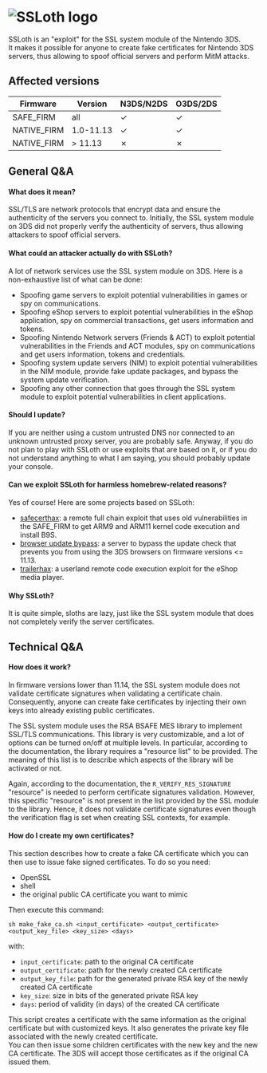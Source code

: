 # ![SSLoth logo](https://safecerthax.rocks/assets/images/ssloth/cover.png)

SSLoth is an "exploit" for the SSL system module of the Nintendo 3DS.  
It makes it possible for anyone to create fake certificates for Nintendo 3DS servers, thus allowing to spoof official servers and perform MitM attacks.

## Affected versions

| Firmware | Version | N3DS/N2DS | O3DS/2DS |
| --- | --- | --- | --- |
| SAFE_FIRM | all  | ✓ | ✓ |
| NATIVE_FIRM | 1.0-11.13 | ✓ | ✓ |
| NATIVE_FIRM | > 11.13  | ✗ | ✗ |

## General Q&A
#### What does it mean?
SSL/TLS are network protocols that encrypt data and ensure the authenticity of the servers you connect to. Initially, the SSL system module on 3DS did not properly verify the authenticity of servers, thus allowing attackers to spoof official servers.

#### What could an attacker actually do with SSLoth?
A lot of network services use the SSL system module on 3DS.
Here is a non-exhaustive list of what can be done:
- Spoofing game servers to exploit potential vulnerabilities in games or spy on communications.
- Spoofing eShop servers to exploit potential vulnerabilities in the eShop application, spy on commercial transactions, get users information and tokens.
- Spoofing Nintendo Network servers (Friends & ACT) to exploit potential vulnerabilities in the Friends and ACT modules, spy on communications and get users information, tokens and credentials.
- Spoofing system update servers (NIM) to exploit potential vulnerabilities in the NIM module, provide fake update packages, and bypass the system update verification.
- Spoofing any other connection that goes through the SSL system module to exploit potential vulnerabilities in client applications.

#### Should I update?
If you are neither using a custom untrusted DNS nor connected to an unknown untrusted proxy server, you are probably safe. Anyway, if you do not plan to play with SSLoth or use exploits that are based on it, or if you do not understand anything to what I am saying, you should probably update your console.
#### Can we exploit SSLoth for harmless homebrew-related reasons?
Yes of course! Here are some projects based on SSLoth:
- [safecerthax](https://safecerthax.rocks/): a remote full chain exploit that uses old vulnerabilities in the SAFE_FIRM to get ARM9 and ARM11 kernel code execution and install B9S.
- [browser update bypass](https://github.com/MrNbaYoh/3ds-browser-update-bypass-server): a server to bypass the update check that prevents you from using the 3DS browsers on firmware versions <= 11.13.
- [trailerhax](https://github.com/MrNbaYoh/trailerhax): a userland remote code execution exploit for the eShop media player.

#### Why SSLoth?
It is quite simple, sloths are lazy, just like the SSL system module that does not completely verify the server certificates.

## Technical Q&A
#### How does it work?

In firmware versions lower than 11.14, the SSL system module does not validate certificate signatures when validating a certificate chain. Consequently, anyone can create fake certificates by injecting their own keys into already existing public certificates.

The SSL system module uses the RSA BSAFE MES library to implement SSL/TLS communications. This library is very customizable, and a lot of options can be turned on/off at multiple levels. In particular, according to the documentation, the library requires a "resource list" to be provided. The meaning of this list is to describe which aspects of the library will be activated or not.

Again, according to the documentation, the `R_VERIFY_RES_SIGNATURE` "resource" is needed to perform certificate signatures validation. However, this specific "resource" is not present in the list provided by the SSL module to the library. Hence, it does not validate certificate signatures even though the verification flag is set when creating SSL contexts, for example.

#### How do I create my own certificates?

This section describes how to create a fake CA certificate which you can then use to issue fake signed certificates. To do so you need:
- OpenSSL
- shell
- the original public CA certificate you want to mimic

Then execute this command:
```
sh make_fake_ca.sh <input_certificate> <output_certificate> <output_key_file> <key_size> <days>
```

with:
- `input_certificate`: path to the original CA certificate
- `output_certificate`: path for the newly created CA certificate
- `output_key_file`: path for the generated private RSA key of the newly created CA certificate
- `key_size`: size in bits of the generated private RSA key
- `days`: period of validity (in days) of the created CA certificate

This script creates a certificate with the same information as the original certificate but with customized keys. It also generates the private key file associated with the newly created certificate.  
You can then issue some children certificates with the new key and the new CA certificate. The 3DS will accept those certificates as if the original CA issued them.
